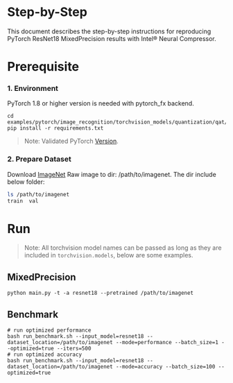 Step-by-Step
============

This document describes the step-by-step instructions for reproducing PyTorch ResNet18 MixedPrecision results with Intel® Neural Compressor.

# Prerequisite

### 1. Environment

PyTorch 1.8 or higher version is needed with pytorch_fx backend.

```Shell
cd examples/pytorch/image_recognition/torchvision_models/quantization/qat/fx
pip install -r requirements.txt
```
> Note: Validated PyTorch [Version](/docs/source/installation_guide.md#validated-software-environment).

### 2. Prepare Dataset

Download [ImageNet](http://www.image-net.org/) Raw image to dir: /path/to/imagenet.  The dir include below folder:

```bash
ls /path/to/imagenet
train  val
```

# Run

> Note: All torchvision model names can be passed as long as they are included in `torchvision.models`, below are some examples.

## MixedPrecision
```Shell
python main.py -t -a resnet18 --pretrained /path/to/imagenet
```

## Benchmark
```Shell
# run optimized performance
bash run_benchmark.sh --input_model=resnet18 --dataset_location=/path/to/imagenet --mode=performance --batch_size=1 --optimized=true --iters=500
# run optimized accuracy
bash run_benchmark.sh --input_model=resnet18 --dataset_location=/path/to/imagenet --mode=accuracy --batch_size=100 --optimized=true
```






